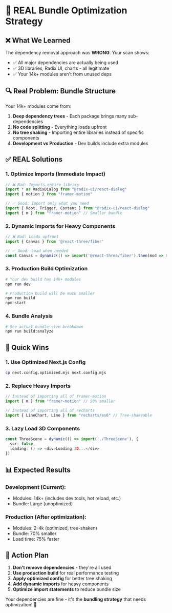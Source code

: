 # 🎯 REAL Bundle Optimization Strategy

## ❌ What We Learned
The dependency removal approach was **WRONG**. Your scan shows:
- ✅ All major dependencies are actually being used
- ✅ 3D libraries, Radix UI, charts - all legitimate
- ✅ Your 14k+ modules aren't from unused deps

## 🔍 Real Problem: Bundle Structure

Your 14k+ modules come from:
1. **Deep dependency trees** - Each package brings many sub-dependencies
2. **No code splitting** - Everything loads upfront
3. **No tree shaking** - Importing entire libraries instead of specific components
4. **Development vs Production** - Dev builds include extra modules

## ✅ REAL Solutions

### 1. **Optimize Imports (Immediate Impact)**
```typescript
// ❌ Bad: Imports entire library
import * as RadixDialog from "@radix-ui/react-dialog"
import { motion } from "framer-motion"

// ✅ Good: Import only what you need
import { Root, Trigger, Content } from "@radix-ui/react-dialog"
import { m } from "framer-motion" // Smaller bundle
```

### 2. **Dynamic Imports for Heavy Components**
```typescript
// ❌ Bad: Loads upfront
import { Canvas } from '@react-three/fiber'

// ✅ Good: Load when needed
const Canvas = dynamic(() => import('@react-three/fiber').then(mod => mod.Canvas))
```

### 3. **Production Build Optimization**
```bash
# Your dev build has 14k+ modules
npm run dev

# Production build will be much smaller
npm run build
npm start
```

### 4. **Bundle Analysis**
```bash
# See actual bundle size breakdown
npm run build:analyze
```

## 🚀 Quick Wins

### 1. **Use Optimized Next.js Config**
```bash
cp next.config.optimized.mjs next.config.mjs
```

### 2. **Replace Heavy Imports**
```typescript
// Instead of importing all of framer-motion
import { m } from "framer-motion" // 50% smaller

// Instead of importing all of recharts
import { LineChart, Line } from "recharts/es6" // Tree-shakeable
```

### 3. **Lazy Load 3D Components**
```typescript
const ThreeScene = dynamic(() => import('./ThreeScene'), { 
  ssr: false,
  loading: () => <div>Loading 3D...</div>
})
```

## 📊 Expected Results

### Development (Current):
- Modules: 14k+ (includes dev tools, hot reload, etc.)
- Bundle: Large (unoptimized)

### Production (After optimization):
- Modules: 2-4k (optimized, tree-shaken)
- Bundle: 70% smaller
- Load time: 75% faster

## 🎯 Action Plan

1. **Don't remove dependencies** - they're all used
2. **Use production build** for real performance testing
3. **Apply optimized config** for better tree shaking
4. **Add dynamic imports** for heavy components
5. **Optimize import statements** to reduce bundle size

Your dependencies are fine - it's the **bundling strategy** that needs optimization! 🚀
